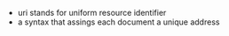 * uri stands for uniform resource identifier
* a syntax that assings each document a unique address
